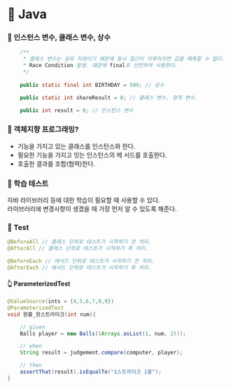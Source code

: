 # 📌 Java

### 🧐 인스턴스 변수, 클래스 변수, 상수
```java
    /**
     * 클래스 변수는 공유 자원이기 때문에 동시 접근이 이루어지면 값을 예측할 수 없다.
     * Race Condition 발생. 때문에 final로 선언하여 사용한다.
     */
    
    public static final int BIRTHDAY = 509; // 상수

    public static int shareResult = 0; // 클래스 변수, 정적 변수.

    public int result = 0; // 인스턴스 변수
```

### 🧐 객체지향 프로그래밍?

- 기능을 가지고 있는 클래스를 인스턴스화 한다.
- 필요한 기능을 가지고 잇는 인스턴스의 메
  서드를 호출한다.
- 호출한 결과를 조합(협력)한다.


### 🧐 학습 테스트
자바 라이브러리 등에 대한 학습이 필요할 때 사용할 수 있다.    
라이브러리에 변경사항이 생겼을 때 가장 먼저 알 수 있도록 해준다.


### 🧐 Test
```java
@BeforeAll // 클래스 단위로 테스트가 시작하기 전 처리.
@AfterAll // 클래스 단위로 테스트가 시작하기 후 처리.

@BeforeEach // 메서드 단위로 테스트가 시작하기 전 처리.
@AfterEach // 메서드 단위로 테스트가 시작하기 후 처리.
```

#### 👆 ParameterizedTest
```java
@ValueSource(ints = {4,5,6,7,8,9})
@ParameterizedTest
void 원볼_원스트라이크(int num){

    // given
    Balls player = new Balls((Arrays.asList(1, num, 2)));

    // when
    String result = judgement.compare(computer, player);

    // then
    assertThat(result).isEqualTo("1스트라이크 1볼");
}
```